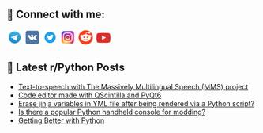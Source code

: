 ## 🔎 Connect with me:
[<img src="https://github.com/bullbesh/bullbesh/blob/main/images/Telegram.png" width="32" height="32" />](https://t.me/bullbesh)
[<img src="https://github.com/bullbesh/bullbesh/blob/main/images/VK.png" width="32" height="32" />](https://vk.com/bullbesh)
[<img src="https://github.com/bullbesh/bullbesh/blob/main/images/Twitter.png" width="32" height="32" />](https://twitter.com/bullbesh1)
[<img src="https://github.com/bullbesh/bullbesh/blob/main/images/Instagram.png" width="32" height="32" />](https://www.instagram.com/bullbesh)
[<img src="https://github.com/bullbesh/bullbesh/blob/main/images/Reddit.png" width="32" height="32" />](https://www.reddit.com/user/bullbesh)
[<img src="https://github.com/bullbesh/bullbesh/blob/main/images/YouTube.png" width="32" height="32" />](https://www.youtube.com/channel/UCtfjRs6uzgq5mfm8S06WTcg)

## 📕 Latest r/Python Posts
<!-- BLOG-POST-LIST:START -->
- [Text-to-speech with The Massively Multilingual Speech &lpar;MMS&rpar; project](https://www.reddit.com/r/Python/comments/13pf601/texttospeech_with_the_massively_multilingual/)
- [Code editor made with QScintilla and PyQt6](https://www.reddit.com/r/Python/comments/13peip9/code_editor_made_with_qscintilla_and_pyqt6/)
- [Erase jinja variables in YML file after being rendered via a Python script?](https://www.reddit.com/r/Python/comments/13pd69h/erase_jinja_variables_in_yml_file_after_being/)
- [Is there a popular Python handheld console for modding?](https://www.reddit.com/r/Python/comments/13pbaqf/is_there_a_popular_python_handheld_console_for/)
- [Getting Better with Python](https://www.reddit.com/r/Python/comments/13p9fj7/getting_better_with_python/)
<!-- BLOG-POST-LIST:END -->
